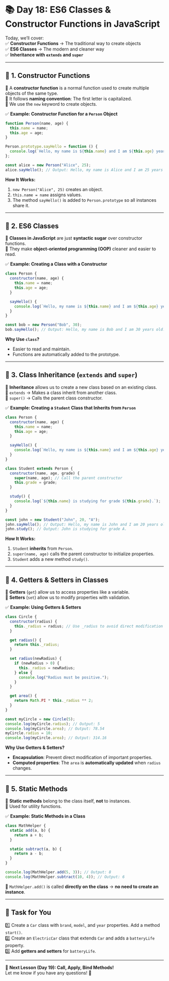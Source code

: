 # **📚 Day 18: ES6 Classes & Constructor Functions in JavaScript**  

Today, we’ll cover:  
✅ **Constructor Functions** → The traditional way to create objects  
✅ **ES6 Classes** → The modern and cleaner way  
✅ **Inheritance with `extends` and `super`**  

---

## **🔹 1. Constructor Functions**  
📌 A **constructor function** is a normal function used to create multiple objects of the same type.  
📌 It follows **naming convention**: The first letter is capitalized.  
📌 We use the `new` keyword to create objects.  

✅ **Example: Constructor Function for a `Person` Object**  
```js
function Person(name, age) {
  this.name = name;
  this.age = age;
}

Person.prototype.sayHello = function () {
  console.log(`Hello, my name is ${this.name} and I am ${this.age} years old.`);
};

const alice = new Person("Alice", 25);
alice.sayHello(); // Output: Hello, my name is Alice and I am 25 years old.
```
**How It Works:**  
1. `new Person("Alice", 25)` creates an object.  
2. `this.name = name` assigns values.  
3. The method `sayHello()` is added to `Person.prototype` so all instances share it.  

---

## **🔹 2. ES6 Classes**  
📌 **Classes in JavaScript** are just **syntactic sugar** over constructor functions.  
📌 They make **object-oriented programming (OOP)** cleaner and easier to read.  

✅ **Example: Creating a Class with a Constructor**  
```js
class Person {
  constructor(name, age) {
    this.name = name;
    this.age = age;
  }

  sayHello() {
    console.log(`Hello, my name is ${this.name} and I am ${this.age} years old.`);
  }
}

const bob = new Person("Bob", 30);
bob.sayHello(); // Output: Hello, my name is Bob and I am 30 years old.
```
**Why Use `class`?**  
- Easier to read and maintain.  
- Functions are automatically added to the prototype.  

---

## **🔹 3. Class Inheritance (`extends` and `super`)**  
📌 **Inheritance** allows us to create a new class based on an existing class.  
📌 `extends` → Makes a class inherit from another class.  
📌 `super()` → Calls the parent class constructor.  

✅ **Example: Creating a `Student` Class that Inherits from `Person`**  
```js
class Person {
  constructor(name, age) {
    this.name = name;
    this.age = age;
  }

  sayHello() {
    console.log(`Hello, my name is ${this.name} and I am ${this.age} years old.`);
  }
}

class Student extends Person {
  constructor(name, age, grade) {
    super(name, age); // Call the parent constructor
    this.grade = grade;
  }

  study() {
    console.log(`${this.name} is studying for grade ${this.grade}.`);
  }
}

const john = new Student("John", 20, "A");
john.sayHello(); // Output: Hello, my name is John and I am 20 years old.
john.study(); // Output: John is studying for grade A.
```
**How It Works:**  
1. `Student` **inherits** from `Person`.  
2. `super(name, age)` calls the parent constructor to initialize properties.  
3. `Student` adds a new method `study()`.  

---

## **🔹 4. Getters & Setters in Classes**  
📌 **Getters** (`get`) allow us to access properties like a variable.  
📌 **Setters** (`set`) allow us to modify properties with validation.  

✅ **Example: Using Getters & Setters**  
```js
class Circle {
  constructor(radius) {
    this._radius = radius; // Use _radius to avoid direct modification
  }

  get radius() {
    return this._radius;
  }

  set radius(newRadius) {
    if (newRadius > 0) {
      this._radius = newRadius;
    } else {
      console.log("Radius must be positive.");
    }
  }

  get area() {
    return Math.PI * this._radius ** 2;
  }
}

const myCircle = new Circle(5);
console.log(myCircle.radius); // Output: 5
console.log(myCircle.area); // Output: 78.54
myCircle.radius = 10;
console.log(myCircle.area); // Output: 314.16
```
**Why Use Getters & Setters?**  
- **Encapsulation**: Prevent direct modification of important properties.  
- **Computed properties**: The `area` is **automatically updated** when `radius` changes.  

---

## **🔹 5. Static Methods**  
📌 **Static methods** belong to the class itself, **not** to instances.  
📌 Used for utility functions.  

✅ **Example: Static Methods in a Class**  
```js
class MathHelper {
  static add(a, b) {
    return a + b;
  }

  static subtract(a, b) {
    return a - b;
  }
}

console.log(MathHelper.add(5, 3)); // Output: 8
console.log(MathHelper.subtract(10, 4)); // Output: 6
```
🚨 `MathHelper.add()` is called **directly on the class** → **no need to create an instance**.  

---

## **📝 Task for You**  
1️⃣ Create a `Car` class with `brand`, `model`, and `year` properties. Add a method `start()`.  
2️⃣ Create an `ElectricCar` class that extends `Car` and adds a `batteryLife` property.  
3️⃣ Add **getters and setters** for `batteryLife`.  

---

🎯 **Next Lesson (Day 19): Call, Apply, Bind Methods!**  
Let me know if you have any questions! 🚀